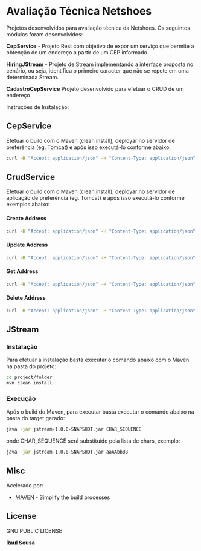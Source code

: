 # Avaliação Técnica Netshoes

Projetos desenvolvidos para avaliação técnica da Netshoes. Os seguintes módulos foram desenvolvidos:

  <b>CepService</b> - Projeto Rest com objetivo de expor um serviço que permite a obtenção de um endereço a partir de um CEP                       informado.</br>
  
  <b>HiringJStream</b> - Projeto de Stream implementando a interface proposta no cenário, ou seja, identifica o primeiro                              caracter que não se repete em uma determinada Stream.</br>
  
<b>CadastroCepService</b> Projeto desenvolvido para efetuar o CRUD de um endereço

Instruções de Instalação:

## CepService
Efetuar o build com o Maven (clean install), deployar no servidor de preferência (eg. Tomcat) e após isso executá-lo conforme abaixo:

```sh
curl -H "Accept: application/json" -H "Content-Type: application/json"  -X POST -d '{"id":"06807060"}' http://host:port/cepservice/api/
```

## CrudService
Efetuar o build com o Maven (clean install), deployar no servidor de aplicação de preferência (eg. Tomcat) e após isso executá-lo conforme exemplos abaixo:

#### Create Address

```sh
curl -H "Accept: application/json" -H "Content-Type: application/json"  -X POST -d '{"rua":"Rua Netshoes","numero":"2015","cep":"06015015","cidade":"Netshoes","estado":"SP"}' http://host:port/crudservice/api/
```
#### Update Address

```sh
curl -H "Accept: application/json" -H "Content-Type: application/json"  -X PUT -d '{"id":"1f743aa3-1df3-4a79-8666-7e820fb4a3c6","rua":"Rua 20","numero":"02","cep":"06753163","bairro":null,"cidade":"aaaaa","estado":"BA","complemento":null}' http://host:port/crudservice/api/
```

#### Get Address

```sh
curl -H "Accept: application/json" -H "Content-Type: application/json"  -X GET http://host:port/crudservice/api/id
```

#### Delete Address

```sh
curl -H "Accept: application/json" -H "Content-Type: application/json"  -X DELETE http://host:port/crudservice/api/id
```

## JStream
### Instalação
Para efetuar a instalação basta executar o comando abaixo com o Maven na pasta do projeto:
```sh
cd project/folder
mvn clean install
```

### Execução

Após o build do Maven, para executar basta executar o comando abaixo na pasta do target gerado:
```sh
java -jar jstream-1.0.0-SNAPSHOT.jar CHAR_SEQUENCE
```
onde CHAR_SEQUENCE será substituído pela lista de chars, exemplo:
```sh
java -jar jstream-1.0.0-SNAPSHOT.jar aaAAbbBB
```


## Misc

Acelerado por:

* [MAVEN] - Simplify the build processes

License
----
GNU PUBLIC LICENSE

**Raul Sousa**

[MAVEN]:https://maven.apache.org/

